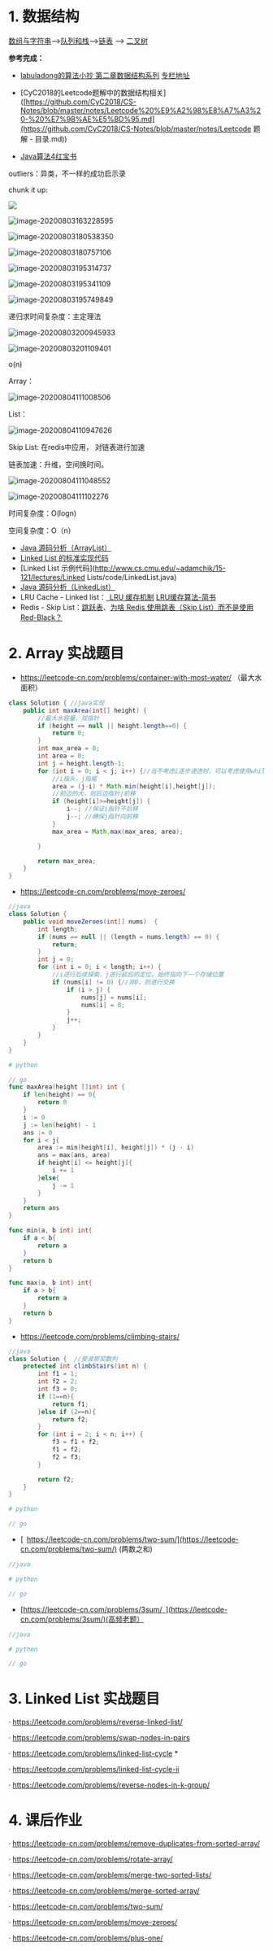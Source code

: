 # 1. 数据结构

[数组与字符串](https://leetcode-cn.com/leetbook/detail/array-and-string/)—>[队列和栈](https://leetcode-cn.com/leetbook/detail/queue-stack/)—>[链表](https://leetcode-cn.com/leetbook/detail/linked-list/) —> [二叉树](https://leetcode-cn.com/leetbook/detail/data-structure-binary-tree/)



**参考完成：**

- [labuladong的算法小抄 第二章数据结构系列](https://labuladong.gitbook.io/algo/)    [专栏地址](https://labuladong.gitbook.io/algo/)

- [CyC2018的Leetcode题解中的数据结构相关]([https://github.com/CyC2018/CS-Notes/blob/master/notes/Leetcode%20%E9%A2%98%E8%A7%A3%20-%20%E7%9B%AE%E5%BD%95.md](https://github.com/CyC2018/CS-Notes/blob/master/notes/Leetcode 题解 - 目录.md))

- [Java算法4红宝书]()

  

outliers：异类，不一样的成功启示录

chunk it up:

<img src="https://cdn.jsdelivr.net/gh/lizhangjie316/img/2020/20200803163250.png"/>

![image-20200803163228595](https://cdn.jsdelivr.net/gh/lizhangjie316/img/2020/20200803163228.png)



![image-20200803180538350 ](https://cdn.jsdelivr.net/gh/lizhangjie316/img/2020/20200803180538.png)



![image-20200803180757106](C:%5CUsers%5CKeen%5CAppData%5CRoaming%5CTypora%5Ctypora-user-images%5Cimage-20200803180757106.png)

![image-20200803195314737](https://cdn.jsdelivr.net/gh/lizhangjie316/img/2020/20200803195314.png)

![image-20200803195341109](https://cdn.jsdelivr.net/gh/lizhangjie316/img/2020/20200803195341.png)

![image-20200803195749849](https://cdn.jsdelivr.net/gh/lizhangjie316/img/2020/20200803195749.png)

 递归求时间复杂度：主定理法

![image-20200803200945933](https://cdn.jsdelivr.net/gh/lizhangjie316/img/2020/20200803200946.png)

![image-20200803201109401](https://cdn.jsdelivr.net/gh/lizhangjie316/img/2020/20200803201109.png)

o(n)

Array：

![image-20200804111008506](https://cdn.jsdelivr.net/gh/lizhangjie316/img/2020/20200804111008.png)

List：

![image-20200804110947626](https://cdn.jsdelivr.net/gh/lizhangjie316/img/2020/20200804110947.png)

Skip List: 在redis中应用， 对链表进行加速

链表加速：升维，空间换时间。

![image-20200804111048552](https://cdn.jsdelivr.net/gh/lizhangjie316/img/2020/20200804111048.png)

![image-20200804111102276](https://cdn.jsdelivr.net/gh/lizhangjie316/img/2020/20200804111102.png)

时间复杂度：O(logn)

空间复杂度：O（n）



- [Java 源码分析（ArrayList）](http://developer.classpath.org/doc/java/util/ArrayList-source.html)
- [Linked List 的标准实现代码](http://www.geeksforgeeks.org/implementing-a-linked-list-in-java-using-class/)
- [Linked List 示例代码](http://www.cs.cmu.edu/~adamchik/15-121/lectures/Linked Lists/code/LinkedList.java)
- [Java 源码分析（LinkedList）](http://developer.classpath.org/doc/java/util/LinkedList-source.html)
- LRU Cache - Linked list：[ LRU 缓存机制](http://leetcode-cn.com/problems/lru-cache)   [LRU缓存算法-简书](https://www.jianshu.com/p/b1ab4a170c3c)
- Redis - Skip List：[跳跃表](http://redisbook.readthedocs.io/en/latest/internal-datastruct/skiplist.html)、[为啥 Redis 使用跳表（Skip List）而不是使用 Red-Black？](http://www.zhihu.com/question/20202931)



# 2. Array 实战题目

-  https://leetcode-cn.com/problems/container-with-most-water/   （最大水面积）


```java
class Solution { //java实现
    public int maxArea(int[] height) {
        //最大水容量，双指针
        if (height == null || height.length==0) {
            return 0;
        }
        int max_area = 0;
        int area = 0;
        int j = height.length-1;
        for (int i = 0; i < j; i++) {//当不考虑i逐步递进时，可以考虑使用while循环！！！
            //i指头，j指尾
            area = (j-i) * Math.min(height[i],height[j]);
            //前边的大，则后边指针j前移
            if (height[i]>=height[j]) {
                i--; //保证i指针不后移
                j--; //确保j指针向前移
            }
            max_area = Math.max(max_area, area);

        }

        return max_area;
    }
}
```
-  https://leetcode-cn.com/problems/move-zeroes/

```java
//java
class Solution {
    public void moveZeroes(int[] nums)  {
        int length;
        if (nums == null || (length = nums.length) == 0) {
            return;
        }
        int j = 0;
        for (int i = 0; i < length; i++) {
            //i进行后续探索，j进行延后的定位，始终指向下一个存储位置
            if (nums[i] != 0) {//非0，则进行交换
                if (i > j) {
                    nums[j] = nums[i];
                    nums[i] = 0;
                }
                j++;
            }
        }
    }
}
```

```python
# python
```

```go
// go
func maxArea(height []int) int {
	if len(height) == 0{
		return 0
	}
	i := 0
	j := len(height) - 1
	ans := 0
	for i < j{
		area := min(height[i], height[j]) * (j - i)
		ans = max(ans, area)
		if height[i] <= height[j]{
			i += 1
		}else{
			j -= 1
		}
	}
	return ans
}

func min(a, b int) int{
	if a < b{
		return a
	}
	return b
}

func max(a, b int) int{
	if a > b{
		return a
	}
	return b
}
```



-  https://leetcode.com/problems/climbing-stairs/

```java
//java
class Solution {  //斐波那契数列
    protected int climbStairs(int n) {
        int f1 = 1;
        int f2 = 2;
        int f3 = 0;
        if (1==n){
            return f1;
        }else if (2==n){
            return f2;
        }
        for (int i = 2; i < n; i++) {
            f3 = f1 + f2;
            f1 = f2;
            f2 = f3;
        }

        return f2;
    }
}
```

```python
# python
```

```go
// go
```

-  [ https://leetcode-cn.com/problems/two-sum/](https://leetcode-cn.com/problems/two-sum/)  (两数之和)

```java
//java
```

```python
# python
```

```go
// go
```

-  [https://leetcode-cn.com/problems/3sum/ ](https://leetcode-cn.com/problems/3sum/)(高频老题） 

```java
//java
```

```python
# python
```

```go
// go
```



# 3. Linked List 实战题目

· https://leetcode.com/problems/reverse-linked-list/

· https://leetcode.com/problems/swap-nodes-in-pairs

· https://leetcode.com/problems/linked-list-cycle  * 

· https://leetcode.com/problems/linked-list-cycle-ii

· https://leetcode.com/problems/reverse-nodes-in-k-group/

# 4. 课后作业

· https://leetcode-cn.com/problems/remove-duplicates-from-sorted-array/

· https://leetcode-cn.com/problems/rotate-array/

· https://leetcode-cn.com/problems/merge-two-sorted-lists/

· https://leetcode-cn.com/problems/merge-sorted-array/

· https://leetcode-cn.com/problems/two-sum/

· https://leetcode-cn.com/problems/move-zeroes/

· https://leetcode-cn.com/problems/plus-one/